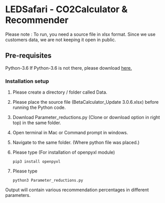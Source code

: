 # LEDSafari - CO2Calculator & Recommender 

Please note : To run, you need a source file in xlsx format. Since we use customers data, we are not keeping it open in public.

## Pre-requisites
Python-3.6
If Python-3.6 is not there, please download [here.](https://www.python.org/downloads/)

### Installation setup
1. Please create a directory / folder called Data.
1. Please place the source file (BetaCalculator_Update 3.0.6.xlsx) before running the Python code.
2. Download Parameter_reductions.py (Clone or download option in right top) in the same folder.
3. Open terminal in Mac or Command prompt in windows.
4. Navigate to the same folder. (Where python file was placed.)
5. Please type (For installation of openpyxl module)

	```pip3 install openpyxl``` 
6. Please type

	```python3 Parameter_reductions.py```

Output will contain various recommendation percentages in different parameters.			
